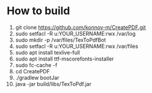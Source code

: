 # How to build
1. git clone https://github.com/konnov-m/CreatePDF.git
2. sudo setfacl -R u:YOUR_USERNAME:rwx /var/log
3. sudo mkdir -p /var/files/TexToPdfBot
4. sudo setfacl -R u:YOUR_USERNAME:rwx /var/files
5. sudo apt install texlive-full
6. sudo apt install ttf-mscorefonts-installer
7. sudo fc-cache -f
8. cd CreatePDF
9. ./gradlew bootJar
10. java -jar build/libs/TexToPdf.jar
